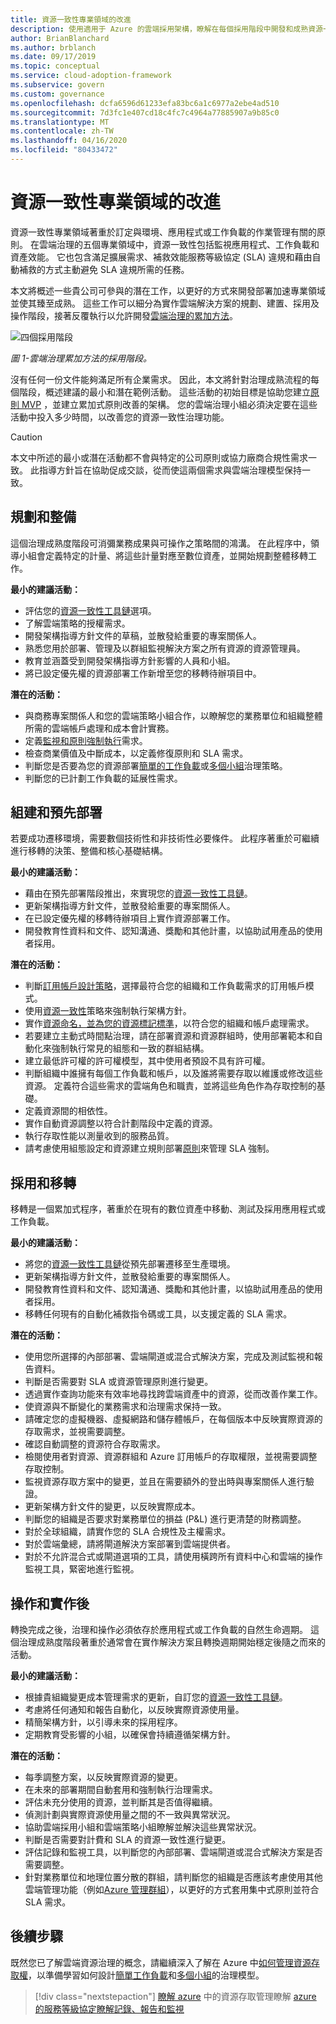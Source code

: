```yaml
---
title: 資源一致性專業領域的改進
description: 使用適用于 Azure 的雲端採用架構，瞭解在每個採用階段中開發和成熟資源一致性專業領域所需的工作。
author: BrianBlanchard
ms.author: brblanch
ms.date: 09/17/2019
ms.topic: conceptual
ms.service: cloud-adoption-framework
ms.subservice: govern
ms.custom: governance
ms.openlocfilehash: dcfa6596d61233efa83bc6a1c6977a2ebe4ad510
ms.sourcegitcommit: 7d3fc1e407cd18c4fc7c4964a77885907a9b85c0
ms.translationtype: MT
ms.contentlocale: zh-TW
ms.lasthandoff: 04/16/2020
ms.locfileid: "80433472"
---
```

# <a name="resource-consistency-discipline-improvement"></a>資源一致性專業領域的改進

資源一致性專業領域著重於訂定與環境、應用程式或工作負載的作業管理有關的原則。 在雲端治理的五個專業領域中，資源一致性包括監視應用程式、工作負載和資產效能。 它也包含滿足擴展需求、補救效能服務等級協定 (SLA) 違規和藉由自動補救的方式主動避免 SLA 違規所需的任務。

本文將概述一些貴公司可參與的潛在工作，以更好的方式來開發部署加速專業領域並使其臻至成熟。 這些工作可以細分為實作雲端解決方案的規劃、建置、採用及操作階段，接著反覆執行以允許開發[雲端治理的累加方法](../guides/index.md#an-incremental-approach-to-cloud-governance)。

![四個採用階段](../../_images/govern/adoption-phases.png)

*圖 1-雲端治理累加方法的採用階段。*

沒有任何一份文件能夠滿足所有企業需求。 因此，本文將針對治理成熟流程的每個階段，概述建議的最小和潛在範例活動。 這些活動的初始目標是協助您建立[原則 MVP](../guides/index.md#an-incremental-approach-to-cloud-governance) ，並建立累加式原則改善的架構。 您的雲端治理小組必須決定要在這些活動中投入多少時間，以改善您的資源一致性治理功能。

> [!CAUTION]
> 本文中所述的最小或潛在活動都不會與特定的公司原則或協力廠商合規性需求一致。 此指導方針旨在協助促成交談，從而使這兩個需求與雲端治理模型保持一致。

## <a name="planning-and-readiness"></a>規劃和整備

這個治理成熟度階段可消彌業務成果與可操作之策略間的鴻溝。 在此程序中，領導小組會定義特定的計量、將這些計量對應至數位資產，並開始規劃整體移轉工作。

**最小的建議活動：**

- 評估您的[資源一致性工具鏈](./toolchain.md)選項。
- 了解雲端策略的授權需求。
- 開發架構指導方針文件的草稿，並散發給重要的專案關係人。
- 熟悉您用於部署、管理及以群組監視解決方案之所有資源的資源管理員。
- 教育並涵蓋受到開發架構指導方針影響的人員和小組。
- 將已設定優先權的資源部署工作新增至您的移轉待辦項目中。

**潛在的活動：**

- 與商務專案關係人和您的雲端策略小組合作，以瞭解您的業務單位和組織整體所需的雲端帳戶處理和成本會計實務。
- 定義[監視和原則強制執行](./compliance-processes.md)需求。
- 檢查商業價值及中斷成本，以定義修復原則和 SLA 需求。
- 判斷您是否要為您的資源部署[簡單的工作負載](./governance-simple-workload.md)或[多個小組](./governance-multiple-teams.md)治理策略。
- 判斷您的已計劃工作負載的延展性需求。

## <a name="build-and-predeployment"></a>組建和預先部署

若要成功遷移環境，需要數個技術性和非技術性必要條件。 此程序著重於可繼續進行移轉的決策、整備和核心基礎結構。

**最小的建議活動：**

- 藉由在預先部署階段推出，來實現您的[資源一致性工具鏈](./toolchain.md)。
- 更新架構指導方針文件，並散發給重要的專案關係人。
- 在已設定優先權的移轉待辦項目上實作資源部署工作。
- 開發教育性資料和文件、認知溝通、獎勵和其他計畫，以協助試用產品的使用者採用。

**潛在的活動：**

- 判斷[訂用帳戶設計策略](../../decision-guides/subscriptions/index.md)，選擇最符合您的組織和工作負載需求的訂用帳戶模式。
- 使用[資源一致性](../../decision-guides/resource-consistency/index.md)策略來強制執行架構方針。
- 實作[資源命名，並為您的資源標記標準](../../decision-guides/resource-tagging/index.md)，以符合您的組織和帳戶處理需求。
- 若要建立主動式時間點治理，請在部署資源和資源群組時，使用部署範本和自動化來強制執行常見的組態和一致的群組結構。
- 建立最低許可權的許可權模型，其中使用者預設不具有許可權。
- 判斷組織中誰擁有每個工作負載和帳戶，以及誰將需要存取以維護或修改這些資源。 定義符合這些需求的雲端角色和職責，並將這些角色作為存取控制的基礎。
- 定義資源間的相依性。
- 實作自動資源調整以符合計劃階段中定義的資源。
- 執行存取性能以測量收到的服務品質。
- 請考慮使用組態設定和資源建立規則部署[原則](https://docs.microsoft.com/azure/governance/policy/overview)來管理 SLA 強制。

## <a name="adopt-and-migrate"></a>採用和移轉

移轉是一個累加式程序，著重於在現有的數位資產中移動、測試及採用應用程式或工作負載。

**最小的建議活動：**

- 將您的[資源一致性工具鏈](./toolchain.md)從預先部署遷移至生產環境。
- 更新架構指導方針文件，並散發給重要的專案關係人。
- 開發教育性資料和文件、認知溝通、獎勵和其他計畫，以協助試用產品的使用者採用。
- 移轉任何現有的自動化補救指令碼或工具，以支援定義的 SLA 需求。

**潛在的活動：**

- 使用您所選擇的內部部署、雲端閘道或混合式解決方案，完成及測試監視和報告資料。
- 判斷是否需要對 SLA 或資源管理原則進行變更。
- 透過實作查詢功能來有效率地尋找跨雲端資產中的資源，從而改善作業工作。
- 使資源與不斷變化的業務需求和治理需求保持一致。
- 請確定您的虛擬機器、虛擬網路和儲存體帳戶，在每個版本中反映實際資源的存取需求，並視需要調整。
- 確認自動調整的資源符合存取需求。
- 檢閱使用者對資源、資源群組和 Azure 訂用帳戶的存取權限，並視需要調整存取控制。
- 監視資源存取方案中的變更，並且在需要額外的登出時與專案關係人進行驗證。
- 更新架構方針文件的變更，以反映實際成本。
- 判斷您的組織是否要求對業務單位的損益 (P&L) 進行更清楚的財務調整。
- 對於全球組織，請實作您的 SLA 合規性及主權需求。
- 對於雲端彙總，請將閘道解決方案部署到雲端提供者。
- 對於不允許混合式或閘道選項的工具，請使用橫跨所有資料中心和雲端的操作監視工具，緊密地進行監視。

## <a name="operate-and-post-implementation"></a>操作和實作後

轉換完成之後，治理和操作必須依存於應用程式或工作負載的自然生命週期。 這個治理成熟度階段著重於通常會在實作解決方案且轉換週期開始穩定後隨之而來的活動。

**最小的建議活動：**

- 根據貴組織變更成本管理需求的更新，自訂您的[資源一致性工具鏈](./toolchain.md)。
- 考慮將任何通知和報告自動化，以反映實際資源使用量。
- 精簡架構方針，以引導未來的採用程序。
- 定期教育受影響的小組，以確保會持續遵循架構方針。

**潛在的活動：**

- 每季調整方案，以反映實際資源的變更。
- 在未來的部署期間自動套用和強制執行治理需求。
- 評估未充分使用的資源，並判斷其是否值得繼續。
- 偵測計劃與實際資源使用量之間的不一致與異常狀況。
- 協助雲端採用小組和雲端策略小組瞭解並解決這些異常狀況。
- 判斷是否需要對計費和 SLA 的資源一致性進行變更。
- 評估記錄和監視工具，以判斷您的內部部署、雲端閘道或混合式解決方案是否需要調整。
- 針對業務單位和地理位置分散的群組，請判斷您的組織是否應該考慮使用其他雲端管理功能（例如[Azure 管理群組](https://docs.microsoft.com/azure/governance/management-groups)），以更好的方式套用集中式原則並符合 SLA 需求。

## <a name="next-steps"></a>後續步驟

既然您已了解雲端資源治理的概念，請繼續深入了解在 Azure 中[如何管理資源存取權](./resource-access-management.md)，以準備學習如何設計[簡單工作負載](./governance-simple-workload.md)和[多個小組](./governance-multiple-teams.md)的治理模型。

> [!div class="nextstepaction"]
> [瞭解 azure](./resource-access-management.md)
> 中的資源存取管理瞭解
> [azure 的服務等級協定](https://azure.microsoft.com/support/legal/sla)[瞭解記錄、報告和監視](../../decision-guides/logging-and-reporting/index.md)

